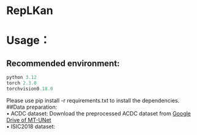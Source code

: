 # RepLKan
# Usage：
## Recommended environment:
```python
python 3.12
torch 2.3.0
torchvision0.18.0
```
Please use pip install -r requirements.txt to install the dependencies.
<br>##Data preparation:
<br>&#8226; ACDC dataset: Download the preprocessed ACDC dataset from [Google Drive of MT-UNet]((https://drive.google.com/file/d/13qYHNIWTIBzwyFgScORL2RFd002vrPF2/view))
<br>&#8226; ISIC2018 dataset:
